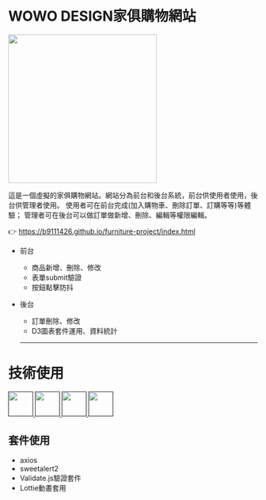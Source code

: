 # WOWO DESIGN家俱購物網站

<img width="300" src="https://i.imgur.com/r34SWcr.png"/>

這是一個虛擬的家俱購物網站。網站分為前台和後台系統，前台供使用者使用，後台供管理者使用。
使用者可在前台完成(加入購物車、刪除訂單、訂購等等)等體驗； 管理者可在後台可以做訂單做新增、刪除、編輯等權限編輯。

👉 https://b9111426.github.io/furniture-project/index.html

- 前台
  - 商品新增、刪除、修改
  - 表單submit驗證
  - 按鈕點擊防抖
  
- 後台
  - 訂單刪除、修改
  - D3圖表套件運用、資料統計
  ---
# 技術使用 
<a href="">
    <img height="50" src="https://www.vectorlogo.zone/logos/w3_html5/w3_html5-icon.svg"/>
</a>
<a href="">
    <img height="50" src="https://www.vectorlogo.zone/logos/w3_css/w3_css-icon.svg"/>
</a>
<a href="">
    <img height="50" src="https://www.vectorlogo.zone/logos/sass-lang/sass-lang-icon.svg"/>
</a>
<a href="">
    <img height="50" src="https://upload.vectorlogo.zone/logos/javascript/images/239ec8a4-163e-4792-83b6-3f6d96911757.svg"/>
</a>

## 套件使用
- axios
- sweetalert2
- Validate.js驗證套件
- Lottie動畫套用

